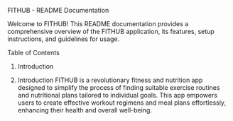 FITHUB - README Documentation

Welcome to FITHUB! This README documentation provides a comprehensive overview of the FITHUB application, its features, setup instructions, and guidelines for usage.

Table of Contents
1. Introduction


1. Introduction
FITHUB is a revolutionary fitness and nutrition app designed to simplify the process of finding suitable exercise routines and nutritional plans tailored to individual goals. This app empowers users to create effective workout regimens and meal plans effortlessly, enhancing their health and overall well-being.







